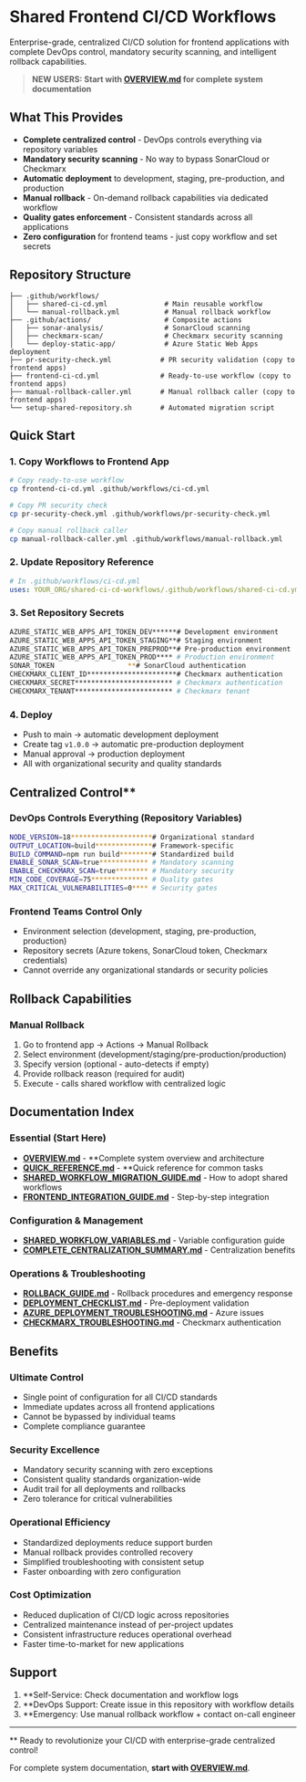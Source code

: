 # Shared Frontend CI/CD Workflows

Enterprise-grade, centralized CI/CD solution for frontend applications with complete DevOps control, mandatory security scanning, and intelligent rollback capabilities.

> **NEW USERS: Start with [OVERVIEW.md](OVERVIEW.md) for complete system documentation**

## What This Provides

- **Complete centralized control** - DevOps controls everything via repository variables
- **Mandatory security scanning** - No way to bypass SonarCloud or Checkmarx
- **Automatic deployment** to development, staging, pre-production, and production
- **Manual rollback** - On-demand rollback capabilities via dedicated workflow
- **Quality gates enforcement** - Consistent standards across all applications
- **Zero configuration** for frontend teams - just copy workflow and set secrets

## Repository Structure

```
├── .github/workflows/
│   ├── shared-ci-cd.yml              # Main reusable workflow
│   └── manual-rollback.yml           # Manual rollback workflow
├── .github/actions/                  # Composite actions
│   ├── sonar-analysis/               # SonarCloud scanning
│   ├── checkmarx-scan/               # Checkmarx security scanning
│   └── deploy-static-app/            # Azure Static Web Apps deployment
├── pr-security-check.yml            # PR security validation (copy to frontend apps)
├── frontend-ci-cd.yml               # Ready-to-use workflow (copy to frontend apps)
├── manual-rollback-caller.yml       # Manual rollback caller (copy to frontend apps)
└── setup-shared-repository.sh       # Automated migration script
```

## Quick Start

### 1. Copy Workflows to Frontend App
```bash
# Copy ready-to-use workflow
cp frontend-ci-cd.yml .github/workflows/ci-cd.yml

# Copy PR security check
cp pr-security-check.yml .github/workflows/pr-security-check.yml

# Copy manual rollback caller
cp manual-rollback-caller.yml .github/workflows/manual-rollback.yml
```

### 2. Update Repository Reference
```yaml
# In .github/workflows/ci-cd.yml
uses: YOUR_ORG/shared-ci-cd-workflows/.github/workflows/shared-ci-cd.yml@main
```

### 3. Set Repository Secrets
```bash
AZURE_STATIC_WEB_APPS_API_TOKEN_DEV******# Development environment
AZURE_STATIC_WEB_APPS_API_TOKEN_STAGING**# Staging environment
AZURE_STATIC_WEB_APPS_API_TOKEN_PREPROD**# Pre-production environment
AZURE_STATIC_WEB_APPS_API_TOKEN_PROD**** # Production environment
SONAR_TOKEN                  **# SonarCloud authentication
CHECKMARX_CLIENT_ID**********************# Checkmarx authentication
CHECKMARX_SECRET************************ # Checkmarx authentication
CHECKMARX_TENANT************************ # Checkmarx tenant
```

### 4. Deploy
- Push to main → automatic development deployment
- Create tag `v1.0.0` → automatic pre-production deployment
- Manual approval → production deployment
- All with organizational security and quality standards

## Centralized Control** 

### DevOps Controls Everything (Repository Variables)
```bash
NODE_VERSION=18********************# Organizational standard
OUTPUT_LOCATION=build**************# Framework-specific
BUILD_COMMAND=npm run build********# Standardized build
ENABLE_SONAR_SCAN=true************ # Mandatory scanning
ENABLE_CHECKMARX_SCAN=true******** # Mandatory security
MIN_CODE_COVERAGE=75************** # Quality gates
MAX_CRITICAL_VULNERABILITIES=0**** # Security gates
```

### Frontend Teams Control Only
- Environment selection (development, staging, pre-production, production)
- Repository secrets (Azure tokens, SonarCloud token, Checkmarx credentials)
- Cannot override any organizational standards or security policies

## Rollback Capabilities

### Manual Rollback
1. Go to frontend app → Actions → Manual Rollback
2. Select environment (development/staging/pre-production/production)
3. Specify version (optional - auto-detects if empty)
4. Provide rollback reason (required for audit)
5. Execute - calls shared workflow with centralized logic

## Documentation Index

###  Essential (Start Here)
- **[ OVERVIEW.md](OVERVIEW.md)** - **Complete system overview and architecture
- **[ QUICK_REFERENCE.md](QUICK_REFERENCE.md)** - **Quick reference for common tasks
- **[ SHARED_WORKFLOW_MIGRATION_GUIDE.md](SHARED_WORKFLOW_MIGRATION_GUIDE.md)** - How to adopt shared workflows
- **[ FRONTEND_INTEGRATION_GUIDE.md](FRONTEND_INTEGRATION_GUIDE.md)** - Step-by-step integration

###  Configuration & Management
- **[ SHARED_WORKFLOW_VARIABLES.md](SHARED_WORKFLOW_VARIABLES.md)** - Variable configuration guide
- **[ COMPLETE_CENTRALIZATION_SUMMARY.md](COMPLETE_CENTRALIZATION_SUMMARY.md)** - Centralization benefits

###  Operations & Troubleshooting
- **[ ROLLBACK_GUIDE.md](ROLLBACK_GUIDE.md)** - Rollback procedures and emergency response
- **[ DEPLOYMENT_CHECKLIST.md](DEPLOYMENT_CHECKLIST.md)** - Pre-deployment validation
- **[ AZURE_DEPLOYMENT_TROUBLESHOOTING.md](AZURE_DEPLOYMENT_TROUBLESHOOTING.md)** - Azure issues
- **[ CHECKMARX_TROUBLESHOOTING.md](CHECKMARX_TROUBLESHOOTING.md)** - Checkmarx authentication

## Benefits

###  Ultimate Control
- Single point of configuration for all CI/CD standards
- Immediate updates across all frontend applications
- Cannot be bypassed by individual teams
- Complete compliance guarantee

###  Security Excellence
- Mandatory security scanning with zero exceptions
- Consistent quality standards organization-wide
- Audit trail for all deployments and rollbacks
- Zero tolerance for critical vulnerabilities

###  Operational Efficiency
- Standardized deployments reduce support burden
- Manual rollback provides controlled recovery
- Simplified troubleshooting with consistent setup
- Faster onboarding with zero configuration

###  Cost Optimization
- Reduced duplication of CI/CD logic across repositories
- Centralized maintenance instead of per-project updates
- Consistent infrastructure reduces operational overhead
- Faster time-to-market for new applications

## Support

1. **Self-Service: Check documentation and workflow logs
2. **DevOps Support: Create issue in this repository with workflow details
3. **Emergency: Use manual rollback workflow + contact on-call engineer

---

** Ready to revolutionize your CI/CD with enterprise-grade centralized control!

For complete system documentation, **start with [OVERVIEW.md](OVERVIEW.md)**.